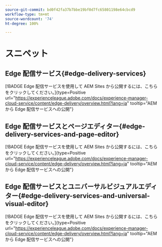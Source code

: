 ```yaml
---
source-git-commit: bd0f42fa37b7bbe19bf0d7fc65801198e64cbcd9
workflow-type: tm+mt
source-wordcount: '74'
ht-degree: 100%

---
```

# スニペット

## Edge 配信サービス{#edge-delivery-services}

[!BADGE Edge 配信サービスを使用して AEM Sites から公開するには、こちらをクリックしてください。]{type=Positive url="https://experienceleague.adobe.com/docs/experience-manager-cloud-service/content/edge-delivery/overview.html?lang=ja" tooltip="AEM から Edge 配信サービスへの公開"}

## Edge 配信サービスとページエディター{#edge-delivery-services-and-page-editor}

[!BADGE Edge 配信サービスを使用して AEM Sites から公開するには、こちらをクリックしてください。]{type=Positive url="https://experienceleague.adobe.com/docs/experience-manager-cloud-service/content/edge-delivery/overview.html?lang=ja" tooltip="AEM から Edge 配信サービスへの公開"}

## Edge 配信サービスとユニバーサルビジュアルエディター{#edge-delivery-services-and-universal-visual-editor}

[!BADGE Edge 配信サービスを使用して AEM Sites から公開するには、こちらをクリックしてください。]{type=Positive url="https://experienceleague.adobe.com/docs/experience-manager-cloud-service/content/edge-delivery/overview.html?lang=ja" tooltip="AEM から Edge 配信サービスへの公開"}

